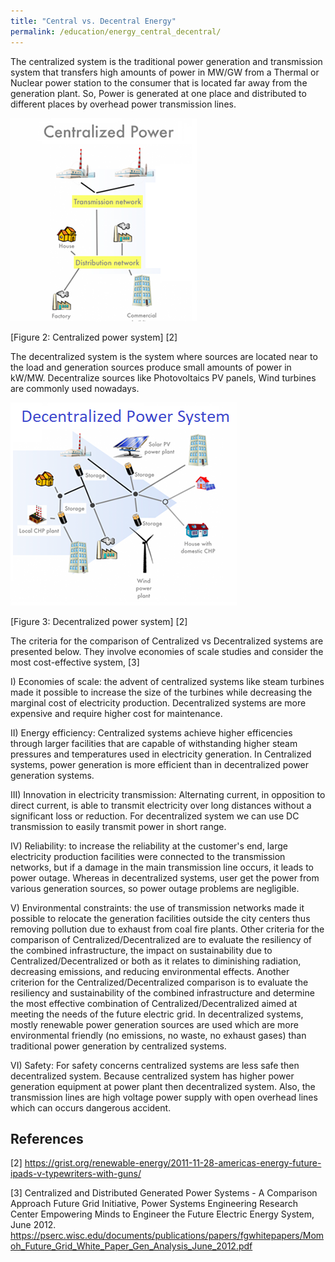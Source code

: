 ```yaml
---
title: "Central vs. Decentral Energy"
permalink: /education/energy_central_decentral/
---
```


The centralized system is the traditional power generation and transmission system that transfers high amounts of power in MW/GW from a Thermal or Nuclear power station to the consumer that is located far away from the generation plant. So, Power is generated at one place and distributed to different places by overhead power transmission lines.

![Centralized Power system](/media_files/centralized_system.png)

[Figure 2: Centralized power system] [2]

The decentralized system is the system where sources are located near to the load and generation sources produce small amounts of power in kW/MW. Decentralize sources like Photovoltaics PV panels, Wind turbines are commonly used nowadays.

![Decentralized Power system](/media_files/decentralized_system.png)

[Figure 3: Decentralized power system] [2]

The criteria for the comparison of Centralized vs Decentralized systems are presented below. They involve economies of scale studies and consider the most cost-effective system, [3]

I)	Economies of scale: the advent of centralized systems like steam turbines made it possible to increase the size of the turbines while decreasing the marginal cost of electricity production. Decentralized systems are more expensive and require higher cost for maintenance.

II)	Energy efficiency: Centralized systems achieve higher efficencies through larger facilities that are capable of withstanding higher steam pressures and temperatures used in electricity generation. In Centralized systems, power generation is more efficient than in decentralized power generation systems.

III)	Innovation in electricity transmission: Alternating current, in opposition to direct current, is able to transmit electricity over long distances without a significant loss or reduction. For decentralized system we can use DC transmission to easily transmit power in short range.  

IV)	Reliability: to increase the reliability at the customer's end, large electricity production facilities were connected to the transmission networks, but if a damage in the main transmission line occurs, it leads to power outage. Whereas in decentralized systems, user get the power from various generation sources, so power outage problems are negligible.

V)	Environmental constraints: the use of transmission networks made it possible to relocate the generation facilities outside the city centers thus removing pollution due to exhaust from coal fire plants. Other criteria for the comparison of Centralized/Decentralized are to evaluate the resiliency of the combined infrastructure, the impact on sustainability due to Centralized/Decentralized or both as it relates to diminishing radiation, decreasing emissions, and reducing environmental effects. Another criterion for the Centralized/Decentralized comparison is to evaluate the resiliency and sustainability of the combined infrastructure and determine the most effective combination of Centralized/Decentralized aimed at meeting the needs of the future electric grid. In decentralized systems, mostly renewable power generation sources are used which are more environmental friendly (no emissions, no waste, no exhaust gases) than traditional power generation by centralized systems.

VI)	Safety: For safety concerns centralized systems are less safe then decentralized system. Because centralized system has higher power generation equipment at power plant then decentralized system. Also, the transmission lines are high voltage power supply with open overhead lines which can occurs dangerous accident.


## References

[2] https://grist.org/renewable-energy/2011-11-28-americas-energy-future-ipads-v-typewriters-with-guns/

[3] Centralized and Distributed Generated Power Systems - A Comparison Approach Future Grid Initiative, Power Systems Engineering Research Center Empowering Minds to Engineer the Future Electric Energy System, June 2012. https://pserc.wisc.edu/documents/publications/papers/fgwhitepapers/Momoh_Future_Grid_White_Paper_Gen_Analysis_June_2012.pdf
